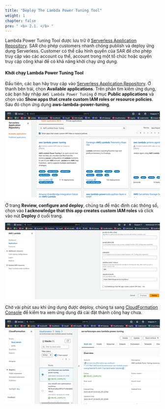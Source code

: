 ```yaml
---
title: "Deploy The Lambda Power Tuning Tool"
weight: 1
chapter: false
pre: " <b> 2.1. </b> "
---
```


Lambda Power Tuning Tool được lưu trữ ở [Serverless Application Repository](https://aws.amazon.com/serverless/serverlessrepo/). SAR cho phép customers nhanh chóng publish và deploy ứng dụng Serverless. Customer có thể cấu hình quyền của SAR để cho phép truy cập vào các account cụ thể, account trong một tổ chức hoặc quyền truy cập công khai để có khả năng khởi chạy ứng dụng.

#### Khởi chạy Lambda Power Tuning Tool

Đầu tiên, các bạn hãy truy cập vào [Serverless Application Repository](https://console.aws.amazon.com/serverlessrepo). Ở thanh bên trái, chọn **Available applications**. Trên phần tìm kiếm ứng dụng, các bạn hãy nhập `AWS Lambda Power Tuning` ở mục **Public applications** và chọn vào **Show apps that create custom IAM roles or resource policies**. Sau đó chọn ứng dụng **aws-lambda-power-tuning**.

![Alt text](image.png)

Ở trang **Review, configure and deploy**, chúng ta để mặc định các thông số, chọn vào **I acknowledge that this app creates custom IAM roles** và click vào nút **Deploy** ở cuối trang.

![Alt text](image-1.png) 

Chờ vài phút sau khi ứng dụng được deploy, chúng ta sang [CloudFormation Console](https://console.aws.amazon.com/cloudformation) để kiểm tra xem ứng dụng đã cài đặt thành công hay chưa.

![Alt text](image-2.png)


